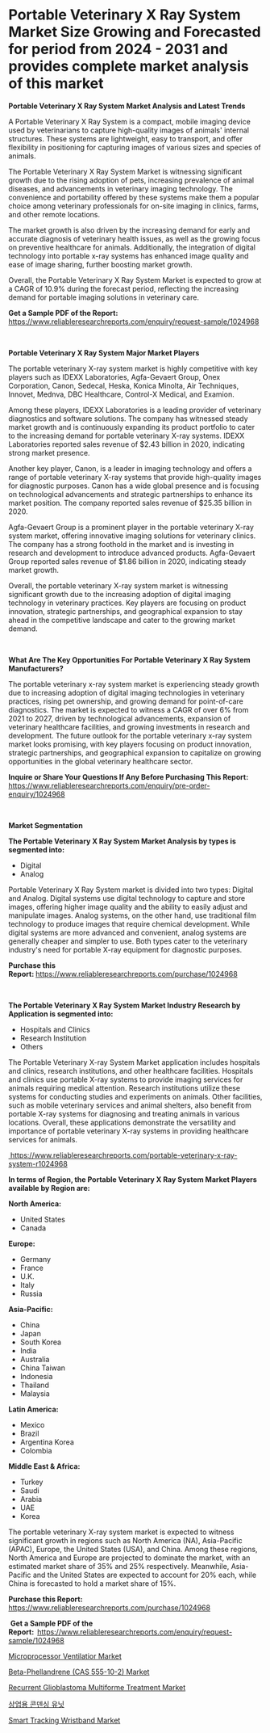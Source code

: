 <p><h1>Portable Veterinary X Ray System Market Size Growing and Forecasted for period from 2024 - 2031 and provides complete market analysis of this market</h1></p><p><strong>Portable Veterinary X Ray System Market Analysis and Latest Trends</strong></p>
<p><p>A Portable Veterinary X Ray System is a compact, mobile imaging device used by veterinarians to capture high-quality images of animals' internal structures. These systems are lightweight, easy to transport, and offer flexibility in positioning for capturing images of various sizes and species of animals.</p><p>The Portable Veterinary X Ray System Market is witnessing significant growth due to the rising adoption of pets, increasing prevalence of animal diseases, and advancements in veterinary imaging technology. The convenience and portability offered by these systems make them a popular choice among veterinary professionals for on-site imaging in clinics, farms, and other remote locations.</p><p>The market growth is also driven by the increasing demand for early and accurate diagnosis of veterinary health issues, as well as the growing focus on preventive healthcare for animals. Additionally, the integration of digital technology into portable x-ray systems has enhanced image quality and ease of image sharing, further boosting market growth.</p><p>Overall, the Portable Veterinary X Ray System Market is expected to grow at a CAGR of 10.9% during the forecast period, reflecting the increasing demand for portable imaging solutions in veterinary care.</p></p>
<p><strong>Get a Sample PDF of the Report:&nbsp;</strong> <a href="https://www.reliableresearchreports.com/enquiry/request-sample/1024968">https://www.reliableresearchreports.com/enquiry/request-sample/1024968</a></p>
<p>&nbsp;</p>
<p><strong>Portable Veterinary X Ray System Major Market Players</strong></p>
<p><p>The portable veterinary X-ray system market is highly competitive with key players such as IDEXX Laboratories, Agfa-Gevaert Group, Onex Corporation, Canon, Sedecal, Heska, Konica Minolta, Air Techniques, Innovet, Mednva, DBC Healthcare, Control-X Medical, and Examion. </p><p>Among these players, IDEXX Laboratories is a leading provider of veterinary diagnostics and software solutions. The company has witnessed steady market growth and is continuously expanding its product portfolio to cater to the increasing demand for portable veterinary X-ray systems. IDEXX Laboratories reported sales revenue of $2.43 billion in 2020, indicating strong market presence.</p><p>Another key player, Canon, is a leader in imaging technology and offers a range of portable veterinary X-ray systems that provide high-quality images for diagnostic purposes. Canon has a wide global presence and is focusing on technological advancements and strategic partnerships to enhance its market position. The company reported sales revenue of $25.35 billion in 2020.</p><p>Agfa-Gevaert Group is a prominent player in the portable veterinary X-ray system market, offering innovative imaging solutions for veterinary clinics. The company has a strong foothold in the market and is investing in research and development to introduce advanced products. Agfa-Gevaert Group reported sales revenue of $1.86 billion in 2020, indicating steady market growth.</p><p>Overall, the portable veterinary X-ray system market is witnessing significant growth due to the increasing adoption of digital imaging technology in veterinary practices. Key players are focusing on product innovation, strategic partnerships, and geographical expansion to stay ahead in the competitive landscape and cater to the growing market demand.</p></p>
<p>&nbsp;</p>
<p><strong>What Are The Key Opportunities For Portable Veterinary X Ray System Manufacturers?</strong></p>
<p><p>The portable veterinary x-ray system market is experiencing steady growth due to increasing adoption of digital imaging technologies in veterinary practices, rising pet ownership, and growing demand for point-of-care diagnostics. The market is expected to witness a CAGR of over 6% from 2021 to 2027, driven by technological advancements, expansion of veterinary healthcare facilities, and growing investments in research and development. The future outlook for the portable veterinary x-ray system market looks promising, with key players focusing on product innovation, strategic partnerships, and geographical expansion to capitalize on growing opportunities in the global veterinary healthcare sector.</p></p>
<p><strong>Inquire or Share Your Questions If Any Before Purchasing This Report:</strong> <a href="https://www.reliableresearchreports.com/enquiry/pre-order-enquiry/1024968">https://www.reliableresearchreports.com/enquiry/pre-order-enquiry/1024968</a></p>
<p>&nbsp;</p>
<p><strong>Market Segmentation</strong></p>
<p><strong>The Portable Veterinary X Ray System Market Analysis by types is segmented into:</strong></p>
<p><ul><li>Digital</li><li>Analog</li></ul></p>
<p><p>Portable Veterinary X Ray System market is divided into two types: Digital and Analog. Digital systems use digital technology to capture and store images, offering higher image quality and the ability to easily adjust and manipulate images. Analog systems, on the other hand, use traditional film technology to produce images that require chemical development. While digital systems are more advanced and convenient, analog systems are generally cheaper and simpler to use. Both types cater to the veterinary industry's need for portable X-ray equipment for diagnostic purposes.</p></p>
<p><strong>Purchase this Report:&nbsp;</strong><a href="https://www.reliableresearchreports.com/purchase/1024968">https://www.reliableresearchreports.com/purchase/1024968</a></p>
<p>&nbsp;</p>
<p><strong>The Portable Veterinary X Ray System Market Industry Research by Application is segmented into:</strong></p>
<p><ul><li>Hospitals and Clinics</li><li>Research Institution</li><li>Others</li></ul></p>
<p><p>The Portable Veterinary X-ray System Market application includes hospitals and clinics, research institutions, and other healthcare facilities. Hospitals and clinics use portable X-ray systems to provide imaging services for animals requiring medical attention. Research institutions utilize these systems for conducting studies and experiments on animals. Other facilities, such as mobile veterinary services and animal shelters, also benefit from portable X-ray systems for diagnosing and treating animals in various locations. Overall, these applications demonstrate the versatility and importance of portable veterinary X-ray systems in providing healthcare services for animals.</p></p>
<p><a href="https://www.reliableresearchreports.com/portable-veterinary-x-ray-system-r1024968">&nbsp;https://www.reliableresearchreports.com/portable-veterinary-x-ray-system-r1024968</a></p>
<p><strong>In terms of Region, the Portable Veterinary X Ray System Market Players available by Region are:</strong></p>
<p>
    <p> <strong> North America: </strong>
        <ul>
            <li>United States</li>
            <li>Canada</li>
        </ul>
        </p> 
    <p> <strong> Europe: </strong>
        <ul>
            <li>Germany</li>
            <li>France</li>
            <li>U.K.</li>
            <li>Italy</li>
            <li>Russia</li>
        </ul>
        </p> 
    <p> <strong> Asia-Pacific: </strong>
        <ul>
            <li>China</li>
            <li>Japan</li>
            <li>South Korea</li>
            <li>India</li>
            <li>Australia</li>
            <li>China Taiwan</li>
            <li>Indonesia</li>
            <li>Thailand</li>
            <li>Malaysia</li>
        </ul>
        </p> 
    <p> <strong> Latin America: </strong>
        <ul>
            <li>Mexico</li>
            <li>Brazil</li>
            <li>Argentina Korea</li>
            <li>Colombia</li>
        </ul>
        </p> 
    <p> <strong> Middle East & Africa: </strong>
        <ul>
            <li>Turkey</li>
            <li>Saudi</li>
            <li>Arabia</li>
            <li>UAE</li>
            <li>Korea</li>
        </ul>
    </p>
    </p>
<p><p>The portable veterinary X-ray system market is expected to witness significant growth in regions such as North America (NA), Asia-Pacific (APAC), Europe, the United States (USA), and China. Among these regions, North America and Europe are projected to dominate the market, with an estimated market share of 35% and 25% respectively. Meanwhile, Asia-Pacific and the United States are expected to account for 20% each, while China is forecasted to hold a market share of 15%.</p></p>
<p><strong>Purchase this Report: </strong><a href="https://www.reliableresearchreports.com/purchase/1024968">https://www.reliableresearchreports.com/purchase/1024968</a></p>
<p>&nbsp;<strong>Get a Sample PDF of the Report:&nbsp;&nbsp;</strong><a href="https://www.reliableresearchreports.com/enquiry/request-sample/1024968">https://www.reliableresearchreports.com/enquiry/request-sample/1024968</a></p>
<p><strong></strong></p>
<p><p><a href="https://github.com/Alonsoolds3wq1d81czn8rbol/Market-Research-Report-List-2/blob/main/microprocessor-ventilatior-market.md">Microprocessor Ventilatior Market</a></p><p><a href="https://issuu.com/reportprime-2/docs/beta-phellandrene-cas-555-10-2-market-size-2030.pp">Beta-Phellandrene (CAS 555-10-2) Market</a></p><p><a href="https://www.linkedin.com/pulse/decoding-recurrent-glioblastoma-multiforme-treatment-market-ivnkf">Recurrent Glioblastoma Multiforme Treatment Market</a></p><p><a href="https://github.com/TitusBoyer1/Market-Research-Report-List-1/blob/main/693699354971.md">상업용 콘덴싱 유닛</a></p><p><a href="https://www.linkedin.com/pulse/smart-tracking-wristband-market-trends-analysis-forecasted-xv3qf">Smart Tracking Wristband Market</a></p></p>